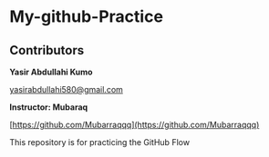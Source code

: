 # My-github-Practice
## Contributors
 **Yasir Abdullahi Kumo**
 
[yasirabdullahi580@gmail.com](mailto:yasirabdullahi580@gmail.com)

**Instructor: Mubaraq** 

[https://github.com/Mubarraqqq](https://github.com/Mubarraqqq)

This repository is for practicing the GitHub Flow
